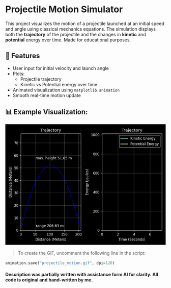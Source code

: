 # Projectile Motion Simulator

This project visualizes the motion of a projectile launched at an initial speed and angle using classical mechanics equations. The simulation displays both the **trajectory** of the projectile and the changes in **kinetic** and **potential** energy over time. Made for educational purposes.

## 🎯 Features
- User input for initial velocity and launch angle
- Plots:
  - Projectile trajectory
  - Kinetic vs Potential energy over time
- Animated visualization using `matplotlib.animation`
- Smooth real-time motion update

## 📊 Example Visualization:

![Projectile Motion Animation](projectile_motion.gif)

> To create the GIF, uncomment the following line in the script:
```python
animation.save("projectile_motion.gif", dpi=120)
```
#### Description was partially written with assistance form AI for clarity. All code is original and hand-written by me.
